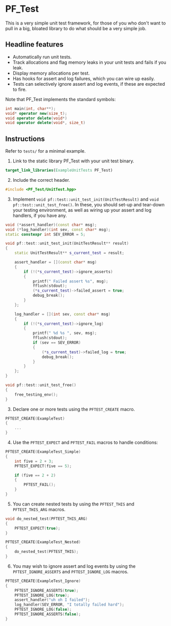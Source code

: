 PF_Test
======

This is a very simple unit test framework, for those of you who don't want to pull in a big, bloated library to do what should be a very simple job.

## Headline features

* Automatically run unit tests.
* Track allocations and flag memory leaks in your unit tests and fails if you leak.
* Display memory allocations per test.
* Has hooks for assert and log failures, which you can wire up easily.
* Tests can selectively ignore assert and log events, if these are expected to fire.

Note that PF_Test implements the standard symbols:

```cpp
int main(int, char**);
void* operator new(size_t);
void operator delete(void*)
void operator delete(void*, size_t)
```

## Instructions

Refer to `tests/` for a minimal example.

1. Link to the static library PF_Test with your unit test binary.

```CMake
target_link_libraries(ExampleUnitTests PF_Test)
```

2. Include the correct header.

```cpp
#include <PF_Test/UnitTest.hpp>
```

3. Implement `void pf::test::unit_test_init(UnitTestResult)` and `void pf::test::unit_test_free()`. In these, you should set-up and tear-down your testing environment, as well as wiring up your assert and log handlers, if you have any.

```cpp
void (*assert_handler)(const char* msg);
void (*log_handler)(int sev, const char* msg);
static constexpr int SEV_ERROR = 5;

void pf::test::unit_test_init(UnitTestResult** result)
{
    static UnitTestResult** s_current_test = result;

    assert_handler = [](const char* msg)
    {
        if (!(*s_current_test)->ignore_asserts)
        {
            printf(" Failed assert %s", msg);
            fflush(stdout);
            (*s_current_test)->failed_assert = true;
            debug_break();
        }
    };

    log_handler = [](int sev, const char* msg)
    {
        if (!(*s_current_test)->ignore_log)
        {
            printf(" %d %s ", sev, msg);
            fflush(stdout);
            if (sev == SEV_ERROR)
            {
                (*s_current_test)->failed_log = true;
                debug_break();
            }
        }
    };
}

void pf::test::unit_test_free()
{
    free_testing_env();
}
```

3. Declare one or more tests using the `PFTEST_CREATE` macro.

```cpp
PFTEST_CREATE(ExampleTest)
{
    ...
}
```

4. Use the `PFTEST_EXPECT` and `PFTEST_FAIL` macros to handle conditions:

```cpp
PFTEST_CREATE(ExampleTest_Simple)
{
    int five = 2 + 3;
    PFTEST_EXPECT(five == 5);

    if (five == 2 + 2)
    {
        PFTEST_FAIL();
    }
}
```

5. You can create nested tests by using the `PFTEST_THIS` and `PFTEST_THIS_ARG` macros.

```cpp
void do_nested_test(PFTEST_THIS_ARG)
{
    PFTEST_EXPECT(true);
}

PFTEST_CREATE(ExampleTest_Nested)
{
    do_nested_test(PFTEST_THIS);
}
```

6. You may wish to ignore assert and log events by using the `PFTEST_IGNORE_ASSERTS` and `PFTEST_IGNORE_LOG` macros.

```cpp
PFTEST_CREATE(ExampleTest_Ignore)
{
    PFTEST_IGNORE_ASSERTS(true);
    PFTEST_IGNORE_LOG(true);
    assert_handler("uh oh I failed");
    log_handler(SEV_ERROR, "I totally failed hard");
    PFTEST_IGNORE_LOG(false);
    PFTEST_IGNORE_ASSERTS(false);
}
```
